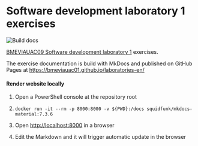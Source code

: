 # Software development laboratory 1 exercises

![Build docs](https://github.com/bmeviauac01/laboratories-en/workflows/Build%20docs/badge.svg?branch=master)

[BMEVIAUAC09 Software development laboratory 1](https://www.aut.bme.hu/Course/ENVIAUAC09/) exercises.

The exercise documentation is build with MkDocs and published on GitHub Pages at <https://bmeviauac01.github.io/laboratories-en/>

#### Render website locally

1. Open a PowerShell console at the repository root

1. `docker run -it --rm -p 8000:8000 -v ${PWD}:/docs squidfunk/mkdocs-material:7.3.6`

1. Open <http://localhost:8000> in a browser

1. Edit the Markdown and it will trigger automatic update in the browser
